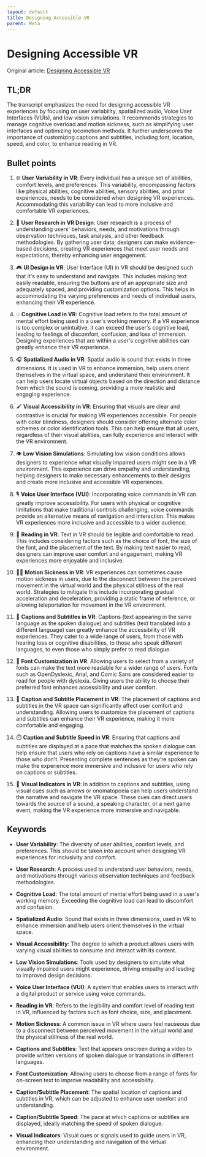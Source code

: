 ```yaml
---
layout: default
title: Designing Accessible VR
parent: Meta
---
```


# Designing Accessible VR
Original article: [Designing Accessible VR](https://developer.oculus.com/resources/design-accessible-vr/)

## TL;DR
The transcript emphasizes the need for designing accessible VR experiences by focusing on user variability, spatialized audio, Voice User Interfaces (VUIs), and low vision simulations. It recommends strategies to manage cognitive overload and motion sickness, such as simplifying user interfaces and optimizing locomotion methods. It further underscores the importance of customizing captions and subtitles, including font, location, speed, and color, to enhance reading in VR.

## Bullet points
1. 🌐 **User Variability in VR**: Every individual has a unique set of abilities, comfort levels, and preferences. This variability, encompassing factors like physical abilities, cognitive abilities, sensory abilities, and prior experiences, needs to be considered when designing VR experiences. Accommodating this variability can lead to more inclusive and comfortable VR experiences.

2. 👥 **User Research in VR Design**: User research is a process of understanding users' behaviors, needs, and motivations through observation techniques, task analysis, and other feedback methodologies. By gathering user data, designers can make evidence-based decisions, creating VR experiences that meet user needs and expectations, thereby enhancing user engagement.

3. 🎮 **UI Design in VR**: User Interface (UI) in VR should be designed such that it's easy to understand and navigate. This includes making text easily readable, ensuring the buttons are of an appropriate size and adequately spaced, and providing customization options. This helps in accommodating the varying preferences and needs of individual users, enhancing their VR experience.

4. 💡 **Cognitive Load in VR**: Cognitive load refers to the total amount of mental effort being used in a user's working memory. If a VR experience is too complex or unintuitive, it can exceed the user's cognitive load, leading to feelings of discomfort, confusion, and loss of immersion. Designing experiences that are within a user's cognitive abilities can greatly enhance their VR experience.

5. 🎧 **Spatialized Audio in VR**: Spatial audio is sound that exists in three dimensions. It is used in VR to enhance immersion, help users orient themselves in the virtual space, and understand their environment. It can help users locate virtual objects based on the direction and distance from which the sound is coming, providing a more realistic and engaging experience.

6. 🖌️ **Visual Accessibility in VR**: Ensuring that visuals are clear and contrastive is crucial for making VR experiences accessible. For people with color blindness, designers should consider offering alternate color schemes or color identification tools. This can help ensure that all users, regardless of their visual abilities, can fully experience and interact with the VR environment.

7. 👁️ **Low Vision Simulations**: Simulating low vision conditions allows designers to experience what visually impaired users might see in a VR environment. This experience can drive empathy and understanding, helping designers to make necessary enhancements to their designs and create more inclusive and accessible VR experiences.

8. 🎙️ **Voice User Interface (VUI)**: Incorporating voice commands in VR can greatly improve accessibility. For users with physical or cognitive limitations that make traditional controls challenging, voice commands provide an alternative means of navigation and interaction. This makes VR experiences more inclusive and accessible to a wider audience.

9. 📘 **Reading in VR**: Text in VR should be legible and comfortable to read. This includes considering factors such as the choice of font, the size of the font, and the placement of the text. By making text easier to read, designers can improve user comfort and engagement, making VR experiences more enjoyable and inclusive.

10. 🏃‍♂️ **Motion Sickness in VR**: VR experiences can sometimes cause motion sickness in users, due to the disconnect between the perceived movement in the virtual world and the physical stillness of the real world. Strategies to mitigate this include incorporating gradual acceleration and deceleration, providing a static frame of reference, or allowing teleportation for movement in the VR environment.

11. 📖 **Captions and Subtitles in VR**: Captions (text appearing in the same language as the spoken dialogue) and subtitles (text translated into a different language) can greatly enhance the accessibility of VR experiences. They cater to a wide range of users, from those with hearing loss or cognitive disabilities, to those who speak different languages, to even those who simply prefer to read dialogue.

12. 🎨 **Font Customization in VR**: Allowing users to select from a variety of fonts can make the text more readable for a wider range of users. Fonts such as OpenDyslexic, Arial, and Comic Sans are considered easier to read for people with dyslexia. Giving users the ability to choose their preferred font enhances accessibility and user comfort.

13. 📏 **Caption and Subtitle Placement in VR**: The placement of captions and subtitles in the VR space can significantly affect user comfort and understanding. Allowing users to customize the placement of captions and subtitles can enhance their VR experience, making it more comfortable and engaging.

14. ⏱️ **Caption and Subtitle Speed in VR**: Ensuring that captions and subtitles are displayed at a pace that matches the spoken dialogue can help ensure that users who rely on captions have a similar experience to those who don't. Presenting complete sentences as they're spoken can make the experience more immersive and inclusive for users who rely on captions or subtitles.

15. 🚦 **Visual Indicators in VR**: In addition to captions and subtitles, using visual cues such as arrows or onomatopoeia can help users understand the narrative and navigate the VR space. These cues can direct users towards the source of a sound, a speaking character, or a next game event, making the VR experience more immersive and navigable.


## Keywords
- **User Variability**: The diversity of user abilities, comfort levels, and preferences. This should be taken into account when designing VR experiences for inclusivity and comfort.

- **User Research**: A process used to understand user behaviors, needs, and motivations through various observation techniques and feedback methodologies.

- **Cognitive Load**: The total amount of mental effort being used in a user's working memory. Exceeding the cognitive load can lead to discomfort and confusion.

- **Spatialized Audio**: Sound that exists in three dimensions, used in VR to enhance immersion and help users orient themselves in the virtual space.

- **Visual Accessibility**: The degree to which a product allows users with varying visual abilities to consume and interact with its content.

- **Low Vision Simulations**: Tools used by designers to simulate what visually impaired users might experience, driving empathy and leading to improved design decisions.

- **Voice User Interface (VUI)**: A system that enables users to interact with a digital product or service using voice commands.

- **Reading in VR**: Refers to the legibility and comfort level of reading text in VR, influenced by factors such as font choice, size, and placement.

- **Motion Sickness**: A common issue in VR where users feel nauseous due to a disconnect between perceived movement in the virtual world and the physical stillness of the real world.

- **Captions and Subtitles**: Text that appears onscreen during a video to provide written versions of spoken dialogue or translations in different languages.

- **Font Customization**: Allowing users to choose from a range of fonts for on-screen text to improve readability and accessibility.

- **Caption/Subtitle Placement**: The spatial location of captions and subtitles in VR, which can be adjusted to enhance user comfort and understanding.

- **Caption/Subtitle Speed**: The pace at which captions or subtitles are displayed, ideally matching the speed of spoken dialogue.

- **Visual Indicators**: Visual cues or signals used to guide users in VR, enhancing their understanding and navigation of the virtual environment.
